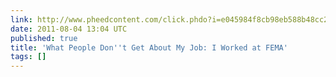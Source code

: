 ```yaml
---
link: http://www.pheedcontent.com/click.phdo?i=e045984f8cb98eb588b48cc2dd7d0218
date: 2011-08-04 13:04 UTC
published: true
title: 'What People Don''t Get About My Job: I Worked at FEMA'
tags: []
---
```



